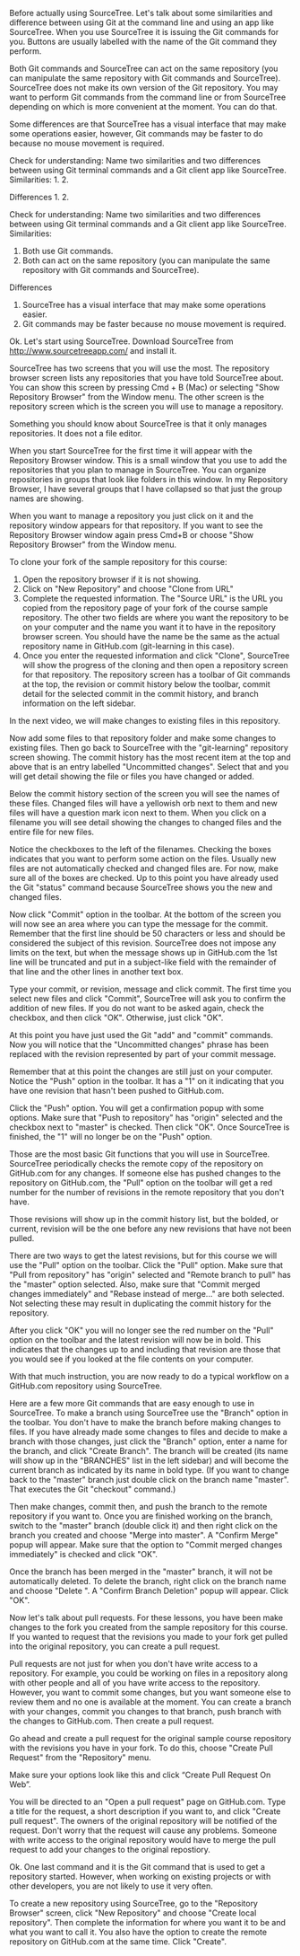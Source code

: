 Before actually using SourceTree. Let's talk about some similarities and difference between using Git at the command line and using an app like SourceTree. When you use SourceTree it is issuing the Git commands for you. Buttons are usually labelled with the name of the Git command they perform.

Both Git commands and SourceTree can act on the same repository (you can manipulate the same repository with Git commands and SourceTree). SourceTree does not make its own version of the Git repository. You may want to perform Git commands from the command line or from SourceTree depending on which is more convenient at the moment. You can do that.

Some differences are that SourceTree has a visual interface that may make some operations easier, however, Git commands may be faster to do because no mouse movement is required.

Check for understanding:
Name two similarities and two differences between using Git terminal commands and a Git client app like SourceTree.
Similarities:
1.
2.

Differences
1.
2.

Check for understanding:
Name two similarities and two differences between using Git terminal commands and a Git client app like SourceTree.
Similarities:
1. Both use Git commands.
2. Both can act on the same repository (you can manipulate the same repository with Git commands and SourceTree).

Differences
1. SourceTree has a visual interface that may make some operations easier.
2. Git commands may be faster because no mouse movement is required.


Ok. Let's start using SourceTree. Download SourceTree from http://www.sourcetreeapp.com/ and install it.

SourceTree has two screens that you will use the most. The repository browser screen lists any repositories that you have told SourceTree about. You can show this screen by pressing Cmd + B (Mac) or selecting "Show Repository Browser" from the Window menu.
The other screen is the repository screen which is the screen you will use to manage a repository.

<start video>
Something you should know about SourceTree is that it only manages repositories. It does not a file editor.

When you start SourceTree for the first time it will appear with the Repository Browser window. This is a small window that you use to add the repositories that you plan to manage in SourceTree. You can organize repositories in groups that look like folders in this window. In my Repository Browser, I have several groups that I have collapsed so that just the group names are showing.

When you want to manage a repository you just click on it and the repository window appears for that repository. If you want to see the Repository Browser window again press Cmd+B or choose "Show Repository Browser" from the Window menu.

To clone your fork of the sample repository for this course:
1. Open the repository browser if it is not showing.
2. Click on "New Repository" and choose "Clone from URL"
3. Complete the requested information. The "Source URL" is the URL you copied from the repository page of your fork of the course sample repository. The other two fields are where you want the repository to be on your computer and the name you want it to have in the repository browser screen. You should have the name be the same as the actual repository name in GitHub.com (git-learning in this case).
4. Once you enter the requested information and click "Clone", SourceTree will show the progress of the cloning and then open a repository screen for that repository. The repository screen has a toolbar of Git commands at the top, the revision or commit history below the toolbar, commit detail for the selected commit in the commit history, and branch information on the left sidebar.

In the next video, we will make changes to existing files in this repository.
<end video>

<start next video>
Now add some files to that repository folder and make some changes to existing files. Then go back to SourceTree with the "git-learning" repository screen showing. The commit history has the most recent item at the top and above that is an entry labelled "Uncommitted changes". Select that and you will get detail showing the file or files you have changed or added.

Below the commit history section of the screen you will see the names of these files. Changed files will have a yellowish orb next to them and new files will have a question mark icon next to them. When you click on a filename you will see detail showing the changes to changed files and the entire file for new files.

Notice the checkboxes to the left of the filenames. Checking the boxes indicates that you want to perform some action on the files. Usually new files are not automatically checked and changed files are. For now, make sure all of the boxes are checked. Up to this point you have already used the Git "status" command because SourceTree shows you the new and changed files.

Now click "Commit" option in the toolbar. At the bottom of the screen you will now see an area where you can type the message for the commit. Remember that the first line should be 50 characters or less and should be considered the subject of this revision. SourceTree does not impose any limits on the text, but when the message shows up in GitHub.com the 1st line will be truncated and put in a subject-like field with the remainder of that line and the other lines in another text box.

Type your commit, or revision, message and click commit. The first time you select new files and click "Commit", SourceTree will ask you to confirm the addition of new files. If you do not want to be asked again, check the checkbox, and then click "OK". Otherwise, just click "OK".

At this point you have just used the Git "add" and "commit" commands. Now you will notice that the "Uncommitted changes" phrase has been replaced with the revision represented by part of your commit message.

Remember that at this point the changes are still just on your computer. Notice the "Push" option in the toolbar. It has a "1" on it indicating that you have one revision that hasn't been pushed to GitHub.com.




Click the "Push" option. You will get a confirmation popup with some options. Make sure that "Push to repository" has "origin" selected and the checkbox next to "master" is checked. Then click "OK". Once SourceTree is finished, the "1" will no longer be on the "Push" option.

Those are the most basic Git functions that you will use in SourceTree. SourceTree periodically checks the remote copy of the repository on GitHub.com for any changes. If someone else has pushed changes to the repository on GitHub.com, the "Pull" option on the toolbar will get a red number for the number of revisions in the remote repository that you don't have.



Those revisions will show up in the commit history list, but the bolded, or current, revision will be the one before any new revisions that have not been pulled.

There are two ways to get the latest revisions, but for this course we will use the "Pull" option on the toolbar. Click the "Pull" option. Make sure that "Pull from repository" has "origin" selected and "Remote branch to pull" has the "master" option selected. Also, make sure that "Commit merged changes immediately" and "Rebase instead of merge..." are both selected. Not selecting these may result in duplicating the commit history for the repository.

After you click "OK" you will no longer see the red number on the "Pull" option on the toolbar and the latest revision will now be in bold. This indicates that the changes up to and including that revision are those that you would see if you looked at the file contents on your computer.

With that much instruction, you are now ready to do a typical workflow on a GitHub.com repository using SourceTree.

Here are a few more Git commands that are easy enough to use in SourceTree.
To make a branch using SourceTree use the "Branch" option in the toolbar. You don't have to make the branch before making changes to files. If you have already made some changes to files and decide to make a branch with those changes, just click the "Branch" option, enter a name for the branch, and click "Create Branch". The branch will be created (its name will show up in the "BRANCHES" list in the left sidebar) and will become the current branch as indicated by its name in bold type. (If you want to change back to the "master" branch just double click on the branch name "master". That executes the Git "checkout" command.)


Then make changes, commit then, and push the branch to the remote repository if you want to. Once you are finished working on the branch, switch to the "master" branch (double click it) and then right click on the branch you created and choose "Merge <name of branch> into master". A "Confirm Merge" popup will appear. Make sure that the option to "Commit merged changes immediately" is checked and click "OK".



Once the branch has been merged in the "master" branch, it will not be automatically deleted. To delete the branch, right click on the branch name and choose "Delete <name of branch>". A "Confirm Branch Deletion" popup will appear. Click "OK".

Now let's talk about pull requests. For these lessons, you have been make changes to the fork you created from the sample repository for this course. If you wanted to request that the revisions you made to your fork get pulled into the original repository, you can create a pull request.

Pull requests are not just for when you don't have write access to a repository. For example, you could be working on files in a repository along with other people and all of you have write access to the repository. However, you want to commit some changes, but you want someone else to review them and no one is available at the moment. You can create a branch with your changes, commit you changes to that branch, push branch with the changes to GitHub.com. Then create a pull request.

Go ahead and create a pull request for the original sample course repository with the revisions you have in your fork. To do this, choose "Create Pull Request" from the "Repository" menu.

Make sure your options look like this and click “Create Pull Request On Web”.


You will be directed to an "Open a pull request" page on GitHub.com. Type a title for the request, a short description if you want to, and click "Create pull request". The owners of the original repository will be notified of the request. Don't worry that the request will cause any problems. Someone with write access to the original repository would have to merge the pull request to add your changes to the original repostiory.

Ok. One last command and it is the Git command that is used to get a repository started. However, when working on existing projects or with other developers, you are not likely to use it very often.

To create a new repository using SourceTree, go to the "Repository Browser" screen, click "New Repository" and choose "Create local repository". Then complete the information for where you want it to be and what you want to call it. You also have the option to create the remote repository on GitHub.com at the same time. Click "Create".
